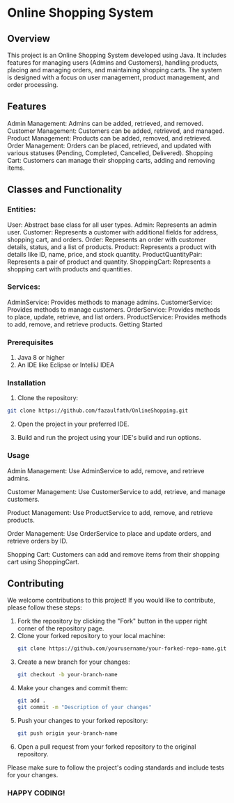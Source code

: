 # Online Shopping System
## Overview
This project is an Online Shopping System developed using Java. It includes features for managing users (Admins and Customers), handling products, placing and managing orders, and maintaining shopping carts. The system is designed with a focus on user management, product management, and order processing.

## Features
Admin Management: Admins can be added, retrieved, and removed.
Customer Management: Customers can be added, retrieved, and managed.
Product Management: Products can be added, removed, and retrieved.
Order Management: Orders can be placed, retrieved, and updated with various statuses (Pending, Completed, Cancelled, Delivered).
Shopping Cart: Customers can manage their shopping carts, adding and removing items.

## Classes and Functionality

### Entities:

User: Abstract base class for all user types.
Admin: Represents an admin user.
Customer: Represents a customer with additional fields for address, shopping cart, and orders.
Order: Represents an order with customer details, status, and a list of products.
Product: Represents a product with details like ID, name, price, and stock quantity.
ProductQuantityPair: Represents a pair of product and quantity.
ShoppingCart: Represents a shopping cart with products and quantities.

### Services:

AdminService: Provides methods to manage admins.
CustomerService: Provides methods to manage customers.
OrderService: Provides methods to place, update, retrieve, and list orders.
ProductService: Provides methods to add, remove, and retrieve products.
Getting Started

### Prerequisites

1. Java 8 or higher
2. An IDE like Eclipse or IntelliJ IDEA

### Installation

1. Clone the repository:
```bash
git clone https://github.com/fazaulfath/OnlineShopping.git
```

2. Open the project in your preferred IDE.

3. Build and run the project using your IDE's build and run options.

### Usage
Admin Management:
Use AdminService to add, remove, and retrieve admins.

Customer Management:
Use CustomerService to add, retrieve, and manage customers.

Product Management:
Use ProductService to add, remove, and retrieve products.

Order Management:
Use OrderService to place and update orders, and retrieve orders by ID.

Shopping Cart:
Customers can add and remove items from their shopping cart using ShoppingCart.

## Contributing
We welcome contributions to this project! If you would like to contribute, please follow these steps:

1. Fork the repository by clicking the "Fork" button in the upper right corner of the repository page.
2. Clone your forked repository to your local machine:
    ```bash
    git clone https://github.com/yourusername/your-forked-repo-name.git
    ```
3. Create a new branch for your changes:
    ```bash
    git checkout -b your-branch-name
    ```
4. Make your changes and commit them:
    ```bash
    git add .
    git commit -m "Description of your changes"
    ```
5. Push your changes to your forked repository:
    ```bash
    git push origin your-branch-name
    ```
6. Open a pull request from your forked repository to the original repository.

Please make sure to follow the project's coding standards and include tests for your changes.

### HAPPY CODING!
